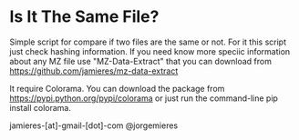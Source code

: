 # Is It The Same File?
Simple script for compare if two files are the same or not. For it this script just check hashing information.
If you need know more speciic information about any MZ file use "MZ-Data-Extract" that you can download from https://github.com/jamieres/mz-data-extract

It require Colorama. You can download the package from https://pypi.python.org/pypi/colorama or just run the command-line pip install colorama.

jamieres-[at]-gmail-[dot]-com
@jorgemieres
